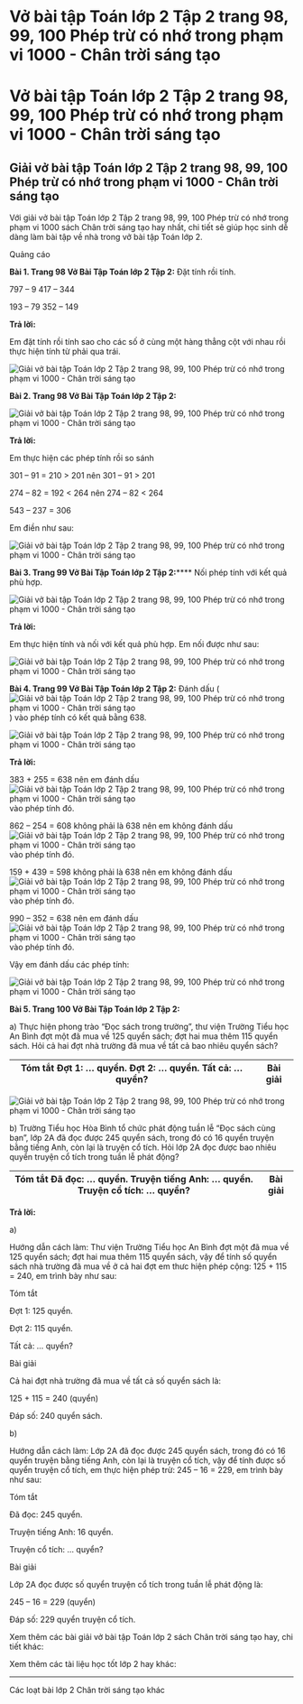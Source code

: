 # Vở bài tập Toán lớp 2 Tập 2 trang 98, 99, 100 Phép trừ có nhớ trong phạm vi 1000 - Chân trời sáng tạo

# Vở bài tập Toán lớp 2 Tập 2 trang 98, 99, 100 Phép trừ có nhớ trong phạm vi 1000 - Chân trời sáng tạo

## Giải vở bài tập Toán lớp 2 Tập 2 trang 98, 99, 100 Phép trừ có nhớ trong phạm vi 1000 - Chân trời sáng tạo

Với giải vở bài tập Toán lớp 2 Tập 2 trang 98, 99, 100 Phép trừ có nhớ trong phạm vi 1000 sách Chân trời sáng tạo hay nhất, chi tiết sẽ giúp học sinh dễ dàng làm bài tập về nhà trong vở bài tập Toán lớp 2.

Quảng cáo

**Bài 1. Trang 98 Vở Bài Tập Toán lớp 2 Tập 2:** Đặt tính rồi tính.

797 – 9 417 – 344

193 – 79 352 – 149

**Trả lời:**

Em đặt tính rồi tính sao cho các số ở cùng một hàng thẳng cột với nhau rồi thực hiện tính từ phải qua trái.

![Giải vở bài tập Toán lớp 2 Tập 2 trang 98, 99, 100 Phép trừ có nhớ trong phạm vi 1000 - Chân trời sáng tạo](https://vietjack.com/vbt-toan-2-ct/images/phep-tru-co-nho-trong-pham-vi-1000-trang-98-99-100-1.png)

**Bài 2. Trang 98 Vở Bài Tập Toán lớp 2 Tập 2:**

![Giải vở bài tập Toán lớp 2 Tập 2 trang 98, 99, 100 Phép trừ có nhớ trong phạm vi 1000 - Chân trời sáng tạo](https://vietjack.com/vbt-toan-2-ct/images/phep-tru-co-nho-trong-pham-vi-1000-trang-98-99-100-2.png)

**Trả lời:**

Em thực hiện các phép tính rồi so sánh 

301 – 91 = 210 > 201 nên 301 – 91 > 201 

274 – 82 = 192 < 264 nên 274 – 82 < 264

543 – 237 = 306 

Em điền như sau: 

![Giải vở bài tập Toán lớp 2 Tập 2 trang 98, 99, 100 Phép trừ có nhớ trong phạm vi 1000 - Chân trời sáng tạo](https://vietjack.com/vbt-toan-2-ct/images/phep-tru-co-nho-trong-pham-vi-1000-trang-98-99-100-3.png)

**Bài 3. Trang 99 Vở Bài Tập Toán lớp 2 Tập 2:****** Nối phép tính với kết quả phù hợp.

![Giải vở bài tập Toán lớp 2 Tập 2 trang 98, 99, 100 Phép trừ có nhớ trong phạm vi 1000 - Chân trời sáng tạo](https://vietjack.com/vbt-toan-2-ct/images/phep-tru-co-nho-trong-pham-vi-1000-trang-98-99-100-4.png)

**Trả lời:**

Em thực hiện tính và nối với kết quả phù hợp. Em nối được như sau:

![Giải vở bài tập Toán lớp 2 Tập 2 trang 98, 99, 100 Phép trừ có nhớ trong phạm vi 1000 - Chân trời sáng tạo](https://vietjack.com/vbt-toan-2-ct/images/phep-tru-co-nho-trong-pham-vi-1000-trang-98-99-100-5.png)

**Bài 4. Trang 99 Vở Bài Tập Toán lớp 2 Tập 2:** Đánh dấu (![Giải vở bài tập Toán lớp 2 Tập 2 trang 98, 99, 100 Phép trừ có nhớ trong phạm vi 1000 - Chân trời sáng tạo](https://vietjack.com/vbt-toan-2-ct/images/gio-phut-xem-dong-ho-trang-30-31-32-33-34-400.png)) vào phép tính có kết quả bằng 638.

![Giải vở bài tập Toán lớp 2 Tập 2 trang 98, 99, 100 Phép trừ có nhớ trong phạm vi 1000 - Chân trời sáng tạo](https://vietjack.com/vbt-toan-2-ct/images/phep-tru-co-nho-trong-pham-vi-1000-trang-98-99-100-6.png)

**Trả lời:**

383 + 255 = 638 nên em đánh dấu ![Giải vở bài tập Toán lớp 2 Tập 2 trang 98, 99, 100 Phép trừ có nhớ trong phạm vi 1000 - Chân trời sáng tạo](https://vietjack.com/vbt-toan-2-ct/images/gio-phut-xem-dong-ho-trang-30-31-32-33-34-400.png) vào phép tính đó.

862 – 254 = 608 không phải là 638 nên em không đánh dấu ![Giải vở bài tập Toán lớp 2 Tập 2 trang 98, 99, 100 Phép trừ có nhớ trong phạm vi 1000 - Chân trời sáng tạo](https://vietjack.com/vbt-toan-2-ct/images/gio-phut-xem-dong-ho-trang-30-31-32-33-34-400.png) vào phép tính đó.

159 + 439 = 598 không phải là 638 nên em không đánh dấu ![Giải vở bài tập Toán lớp 2 Tập 2 trang 98, 99, 100 Phép trừ có nhớ trong phạm vi 1000 - Chân trời sáng tạo](https://vietjack.com/vbt-toan-2-ct/images/gio-phut-xem-dong-ho-trang-30-31-32-33-34-400.png) vào phép tính đó.

990 – 352 = 638 nên em đánh dấu ![Giải vở bài tập Toán lớp 2 Tập 2 trang 98, 99, 100 Phép trừ có nhớ trong phạm vi 1000 - Chân trời sáng tạo](https://vietjack.com/vbt-toan-2-ct/images/gio-phut-xem-dong-ho-trang-30-31-32-33-34-400.png) vào phép tính đó.

Vậy em đánh dấu các phép tính:

![Giải vở bài tập Toán lớp 2 Tập 2 trang 98, 99, 100 Phép trừ có nhớ trong phạm vi 1000 - Chân trời sáng tạo](https://vietjack.com/vbt-toan-2-ct/images/phep-tru-co-nho-trong-pham-vi-1000-trang-98-99-100-7.png)

**Bài 5. Trang 100 Vở Bài Tập Toán lớp 2 Tập 2:**

a) Thực hiện phong trào “Đọc sách trong trường”, thư viện Trường Tiểu học An Bình đợt một đã mua về 125 quyển sách; đợt hai mua thêm 115 quyển sách. Hỏi cả hai đợt nhà trường đã mua về tất cả bao nhiêu quyển sách?

Tóm tắt Đợt 1: … quyển. Đợt 2: … quyển. Tất cả: … quyển? |  Bài giải  
---|---  
  
![Giải vở bài tập Toán lớp 2 Tập 2 trang 98, 99, 100 Phép trừ có nhớ trong phạm vi 1000 - Chân trời sáng tạo](https://vietjack.com/vbt-toan-2-ct/images/phep-tru-co-nho-trong-pham-vi-1000-trang-98-99-100-8.png)

b) Trường Tiểu học Hòa Bình tổ chức phát động tuần lễ “Đọc sách cùng bạn”, lớp 2A đã đọc được 245 quyển sách, trong đó có 16 quyển truyện bằng tiếng Anh, còn lại là truyện cổ tích. Hỏi lớp 2A đọc được bao nhiêu quyển truyện cổ tích trong tuần lễ phát động?

Tóm tắt Đã đọc: … quyển. Truyện tiếng Anh: … quyển. Truyện cổ tích: … quyển? |  Bài giải  
---|---  
  
**Trả lời:**

a) 

Hướng dẫn cách làm: Thư viện Trường Tiểu học An Bình đợt một đã mua về 125 quyển sách; đợt hai mua thêm 115 quyển sách, vậy để tính số quyển sách nhà trường đã mua về ở cả hai đợt em thưc hiện phép cộng: 125 + 115 = 240, em trình bày như sau:

Tóm tắt

Đợt 1: 125 quyển.

Đợt 2: 115 quyển.

Tất cả: … quyển?

Bài giải

Cả hai đợt nhà trường đã mua về tất cả số quyển sách là:

125 + 115 = 240 (quyển)

Đáp số: 240 quyển sách.

b)

Hướng dẫn cách làm: Lớp 2A đã đọc được 245 quyển sách, trong đó có 16 quyển truyện bằng tiếng Anh, còn lại là truyện cổ tích, vậy để tính được số quyển truyện cổ tích, em thực hiện phép trừ: 245 – 16 = 229, em trình bày như sau:

Tóm tắt

Đã đọc: 245 quyển.

Truyện tiếng Anh: 16 quyển.

Truyện cổ tích: … quyển?

Bài giải

Lớp 2A đọc được số quyển truyện cổ tích trong tuần lễ phát động là:

245 – 16 = 229 (quyển)

Đáp số: 229 quyển truyện cổ tích.

Xem thêm các bài giải vở bài tập Toán lớp 2 sách Chân trời sáng tạo hay, chi tiết khác:

Xem thêm các tài liệu học tốt lớp 2 hay khác:

* * *

Các loạt bài lớp 2 Chân trời sáng tạo khác
